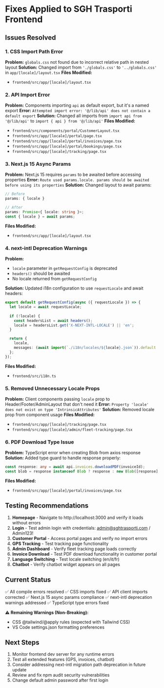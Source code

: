 # Fixes Applied to SGH Trasporti Frontend

## Issues Resolved

### 1. CSS Import Path Error
**Problem:** `globals.css` not found due to incorrect relative path in nested layout
**Solution:** Changed import from `'./globals.css'` to `'../globals.css'` in `app/[locale]/layout.tsx`
**Files Modified:**
- `frontend/src/app/[locale]/layout.tsx`

### 2. API Import Error
**Problem:** Components importing `api` as default export, but it's a named export
**Error:** `Attempted import error: '@/lib/api' does not contain a default export`
**Solution:** Changed all imports from `import api from '@/lib/api'` to `import { api } from '@/lib/api'`
**Files Modified:**
- `frontend/src/components/portal/CustomerLayout.tsx`
- `frontend/src/app/[locale]/portal/page.tsx`
- `frontend/src/app/[locale]/portal/invoices/page.tsx`
- `frontend/src/app/[locale]/portal/bookings/page.tsx`
- `frontend/src/app/[locale]/tracking/page.tsx`

### 3. Next.js 15 Async Params
**Problem:** Next.js 15 requires `params` to be awaited before accessing properties
**Error:** `Route used params.locale. params should be awaited before using its properties`
**Solution:** Changed layout to await params:
```typescript
// Before
params: { locale }

// After
params: Promise<{ locale: string }>;
const { locale } = await params;
```
**Files Modified:**
- `frontend/src/app/[locale]/layout.tsx`

### 4. next-intl Deprecation Warnings
**Problem:** 
- `locale` parameter in `getRequestConfig` is deprecated
- `headers()` should be awaited
- No locale returned from `getRequestConfig`

**Solution:** Updated i18n configuration to use `requestLocale` and await headers:
```typescript
export default getRequestConfig(async ({ requestLocale }) => {
  let locale = await requestLocale;
  
  if (!locale) {
    const headersList = await headers();
    locale = headersList.get('X-NEXT-INTL-LOCALE') || 'en';
  }

  return {
    locale,
    messages: (await import(`./i18n/locales/${locale}.json`)).default
  };
});
```
**Files Modified:**
- `frontend/src/i18n.ts`

### 5. Removed Unnecessary Locale Props
**Problem:** Client components passing `locale` prop to Header/Footer/AdminLayout that don't need it
**Error:** `Property 'locale' does not exist on type 'IntrinsicAttributes'`
**Solution:** Removed locale prop from component usage
**Files Modified:**
- `frontend/src/app/[locale]/tracking/page.tsx`
- `frontend/src/app/[locale]/admin/fleet-tracking/page.tsx`

### 6. PDF Download Type Issue
**Problem:** TypeScript error when creating Blob from axios response
**Solution:** Added type guard to handle response properly:
```typescript
const response: any = await api.invoices.downloadPDF(invoiceId);
const blob = response instanceof Blob ? response : new Blob([response], { type: 'application/pdf' });
```
**Files Modified:**
- `frontend/src/app/[locale]/portal/invoices/page.tsx`

## Testing Recommendations

1. **Homepage** - Navigate to http://localhost:3000 and verify it loads without errors
2. **Login** - Test admin login with credentials: admin@sghtrasporti.com / Admin123!
3. **Customer Portal** - Access portal pages and verify no import errors
4. **GPS Tracking** - Test tracking page functionality
5. **Admin Dashboard** - Verify fleet tracking page loads correctly
6. **Invoice Download** - Test PDF download functionality in customer portal
7. **Language Switching** - Test locale switching (en/it/fr)
8. **Chatbot** - Verify chatbot widget appears on all pages

## Current Status

✅ All compile errors resolved
✅ CSS imports fixed
✅ API client imports corrected
✅ Next.js 15 async params compliance
✅ next-intl deprecation warnings addressed
✅ TypeScript type errors fixed

⚠️ **Remaining Warnings (Non-Breaking):**
- CSS @tailwind/@apply rules (expected with Tailwind CSS)
- VS Code settings.json formatting preferences

## Next Steps

1. Monitor frontend dev server for any runtime errors
2. Test all extended features (GPS, invoices, chatbot)
3. Consider addressing next-intl migration path deprecation in future update
4. Review and fix npm audit security vulnerabilities
5. Change default admin password after first login
